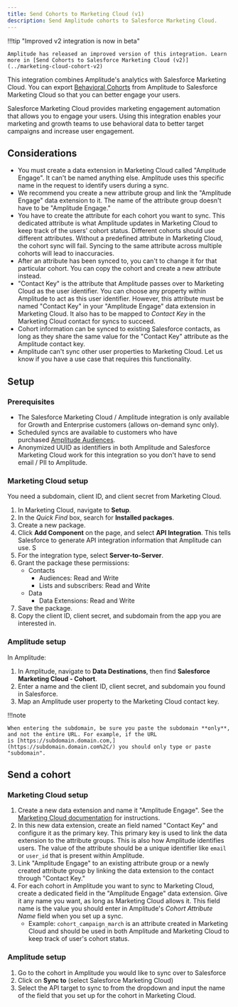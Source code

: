 ```yaml
---
title: Send Cohorts to Marketing Cloud (v1)
description: Send Amplitude cohorts to Salesforce Marketing Cloud. 
---
```

<!-- vale off-->

!!!tip "Improved v2 integration is now in beta"

    Amplitude has released an improved version of this integration. Learn more in [Send Cohorts to Salesforce Marketing Cloud (v2)](../marketing-cloud-cohort-v2)

This integration combines Amplitude's analytics with Salesforce Marketing Cloud. You can export [Behavioral Cohorts](https://help.amplitude.com/hc/en-us/articles/231881448-Amplitude-2-0-Behavioral-Cohorts) from Amplitude to Salesforce Marketing Cloud so that you can better engage your users. 

Salesforce Marketing Cloud provides marketing engagement automation that allows you to engage your users. Using this integration enables your marketing and growth teams to use behavioral data to better target campaigns and increase user engagement. 

## Considerations

- You must create a data extension in Marketing Cloud called "Amplitude Engage". It can't be named anything else. Amplitude uses this specific name in the request to identify users during a sync.
- We recommend you create a new attribute group and link the "Amplitude Engage" data extension to it. The name of the attribute group doesn't have to be "Amplitude Engage."
- You have to create the attribute for each cohort you want to sync. This dedicated attribute is what Amplitude updates in Marketing Cloud to keep track of the users' cohort status. Different cohorts should use different attributes. Without a predefined attribute in Marketing Cloud, the cohort sync will fail. Syncing to the same attribute across multiple cohorts will lead to inaccuracies.
- After an attribute has been synced to, you can't to change it for that particular cohort. You can copy the cohort and create a new attribute instead.
- "Contact Key" is the attribute that Amplitude passes over to Marketing Cloud as the user identifier. You can choose any property within Amplitude to act as this user identifier. However, this attribute must be named "Contact Key" in your "Amplitude Engage" data extension in Marketing Cloud. It also has to be mapped to *Contact Key* in the Marketing Cloud contact for syncs to succeed.
- Cohort information can be synced to existing Salesforce contacts, as long as they share the same value for the "Contact Key" attribute as the Amplitude contact key.
- Amplitude can't sync other user properties to Marketing Cloud. Let us know if you have a use case that requires this functionality.

## Setup 

### Prerequisites

- The Salesforce Marketing Cloud / Amplitude integration is only available for Growth and Enterprise customers (allows on-demand sync only). 
- Scheduled syncs are available to customers who have purchased [Amplitude Audiences](https://help.amplitude.com/hc/en-us/articles/360028552471#syncs). 
- Anonymized UUID as identifiers in both Amplitude and Salesforce Marketing Cloud work for this integration so you don't have to send email / PII to Amplitude.

### Marketing Cloud setup

You need a subdomain, client ID, and client secret from Marketing Cloud.

1. In Marketing Cloud, navigate to **Setup**.
2. In the *Quick Find* box, search for **Installed packages**.
3. Create a new package. 
4. Click **Add Component** on the page, and select **API Integration**. This tells Salesforce to generate API integration information that Amplitude can use. S
5. For the integration type, select **Server-to-Server**.
6. Grant the package these permissions:
    - Contacts
      - Audiences: Read and Write
      - Lists and subscribers: Read and Write
    - Data
      - Data Extensions: Read and Write
7. Save the package. 
8. Copy the client ID, client secret, and subdomain from the app you are interested in.

### Amplitude setup

In Amplitude: 

1. In Amplitude, navigate to **Data Destinations**, then find **Salesforce Marketing Cloud - Cohort**.
2. Enter a name and the client ID, client secret, and subdomain you found in Salesforce.
3. Map an Amplitude user property to the Marketing Cloud contact key. 

!!!note

    When entering the subdomain, be sure you paste the subdomain **only**, and not the entire URL. For example, if the URL is [https://subdomain.domain.com,](https://subdomain.domain.com%2C/) you should only type or paste "subdomain".

## Send a cohort

### Marketing Cloud setup

1. Create a new data extension and name it "Amplitude Engage". See the [Marketing Cloud documentation](https://help.salesforce.com/s/articleView?id=sf.mc_es_create_data_extension_classic.htm&type=5) for instructions.
2. In this new data extension, create an field named "Contact Key" and configure it as the primary key. This primary key is used to link the data extension to the attribute groups. This is also how Amplitude identifies users. The value of the attribute should be a unique identifier like `email` or `user_id` that is present within Amplitude.
3. Link "Amplitude Engage" to an existing attribute group or a newly created attribute group by linking the data extension to the contact through "Contact Key."
4. For each cohort in Amplitude you want to sync to Marketing Cloud, create a dedicated field in the "Amplitude Engage" data extension. Give it any name you want, as long as Marketing Cloud allows it. This field name is the value you should enter in Amplitude's *Cohort Attribute Name* field when you set up a sync.
    - Example: `cohort_campaign_march` is an attribute created in Marketing Cloud and should be used in both Amplitude and Marketing Cloud to keep track of user's cohort status.

### Amplitude setup

1. Go to the cohort in Amplitude you would like to sync over to Salesforce
2. Click on **Sync to** (select Salesforce Marketing Cloud)
3. Select the API target to sync to from the dropdown and input the name of the field that you set up for the cohort in Marketing Cloud. 